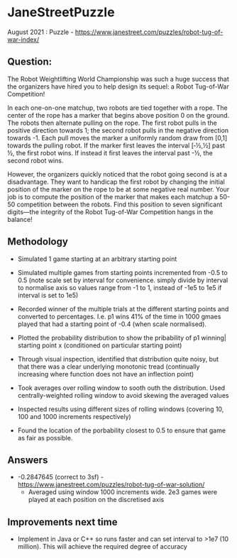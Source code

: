 # JaneStreetPuzzle

August 2021 : Puzzle - https://www.janestreet.com/puzzles/robot-tug-of-war-index/

## Question:

The Robot Weightlifting World Championship was such a huge success that the organizers have hired you to help design its sequel: a Robot Tug-of-War Competition!

In each one-on-one matchup, two robots are tied together with a rope. The center of the rope has a marker that begins above position 0 on the ground. The robots then alternate pulling on the rope. The first robot pulls in the positive direction towards 1; the second robot pulls in the negative direction towards -1. Each pull moves the marker a uniformly random draw from [0,1] towards the pulling robot. If the marker first leaves the interval [‑½,½] past ½, the first robot wins. If instead it first leaves the interval past -½, the second robot wins.

However, the organizers quickly noticed that the robot going second is at a disadvantage. They want to handicap the first robot by changing the initial position of the marker on the rope to be at some negative real number. Your job is to compute the position of the marker that makes each matchup a 50-50 competition between the robots. Find this position to seven significant digits—the integrity of the Robot Tug-of-War Competition hangs in the balance!

## Methodology

- Simulated 1 game starting at an arbitrary starting point
- Simulated multiple games from starting points incremented from -0.5 to 0.5 (note scale set by interval for convenience. simply divide by interval to normalise axis so values range from -1 to 1, instead of -1e5 to 1e5 if interval is set to 1e5)

- Recorded winner of the multiple trials at the different starting points and converted to percentages. I.e. p1 wins 41% of the time in 1000 gmaes played that had a starting point of -0.4 (when scale normalised).


- Plotted the probability distribution to show the pribability of p1 winning| starting point x (conditioned on particular starting point)
- Through visual inspection, identified that distribution quite noisy, but that there was a clear underlying monotonic tread (continually increasing where function does not have an inflection point)
- Took averages over rolling window to sooth outh the distribution. Used centrally-weighted rolling window to avoid skewing the averaged values
- Inspected results using different sizes of rolling windows (covering 10, 100 and 1000 increments respectively)

- Found the location of the porbability closest to 0.5 to ensure that game as fair as possible.

## Answers
- -0.2847645  (correct to 3sf) - https://www.janestreet.com/puzzles/robot-tug-of-war-solution/
  - Averaged using window 1000 increments wide. 2e3 games were played at each position on the discretised axis


## Improvements next time
- Implement in Java or C++ so runs faster and can set interval to >1e7 (10 million). This will achieve the required degree of accuracy


